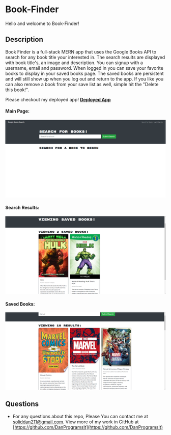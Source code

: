 # Book-Finder

Hello and welcome to Book-Finder!


## Description
Book Finder is a full-stack MERN app that uses the Google Books API to search for any book title your interested in. The search results are displayed with book title's, an image and description.
You can signup with a username, email and password. When logged in you can save your favorite books to display in your saved books page. The saved books are persistent and will still show up when you log out and return to the app. If you like you can also remove a book from your save list as well, simple hit the "Delete this book!".
 

Please checkout my deployed app! **[Deployed App](https://challenge-21.herokuapp.com/)**

#### Main Page:

![Main Page](/assets/images/MainPage.png)

#### Search Results:

![Search Results](/assets/images/SavedBooks.png)

#### Saved Books:

![Saved Books](/assets/images/SearchedInfo.png)


  
## Questions
 - For any questions about this repo, Please You can contact me at [soliddan211@gmail.com](mailto:soliddan211@gmail.com). View more of my work in GitHub at [https://github.com/DanProgramsIt](https://github.com/DanProgramsIt)
